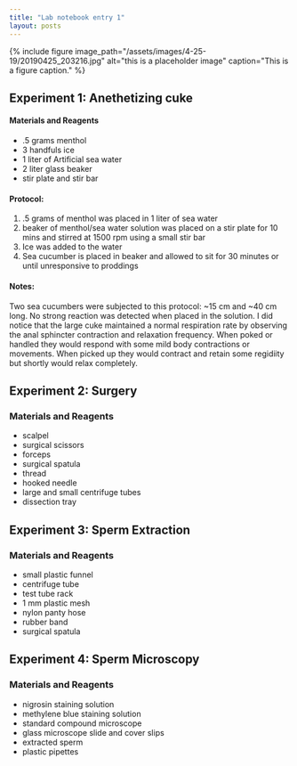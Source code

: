 ```yaml
---
title: "Lab notebook entry 1"
layout: posts
---
```

  

{% include figure image_path="/assets/images/4-25-19/20190425_203216.jpg" alt="this is a placeholder image" caption="This is a figure caption." %}

## Experiment 1: Anethetizing cuke

#### Materials and Reagents
* .5 grams menthol
* 3 handfuls ice
* 1 liter of Artificial sea water 
* 2 liter glass beaker
* stir plate and stir bar

#### Protocol:
1. .5 grams of menthol was placed in 1 liter of sea water
2. beaker of menthol/sea water solution was placed on a stir plate for 10 mins and stirred at 1500 rpm using a small stir bar
3. Ice was added to the water
4. Sea cucumber is placed in beaker and allowed to sit for 30 minutes or until unresponsive to proddings

#### Notes:
Two sea cucumbers were subjected to this protocol: ~15 cm and ~40 cm long. No strong reaction was detected when placed in the solution. I did notice that the large cuke maintained a normal respiration rate by observing the anal sphincter contraction and relaxation frequency. When poked or handled they would respond with some mild body contractions or movements. When picked up they would contract and retain some regidiity but shortly would relax completely. 

## Experiment 2: Surgery

### Materials and Reagents
* scalpel
* surgical scissors
* forceps
* surgical spatula
* thread
* hooked needle
* large and small centrifuge tubes
* dissection tray

## Experiment 3: Sperm Extraction

### Materials and Reagents
* small plastic funnel
* centrifuge tube
* test tube rack
* 1 mm plastic mesh
* nylon panty hose
* rubber band
* surgical spatula

## Experiment 4: Sperm Microscopy

### Materials and Reagents
* nigrosin staining solution
* methylene blue staining solution
* standard compound microscope
* glass microscope slide and cover slips
* extracted sperm
* plastic pipettes
